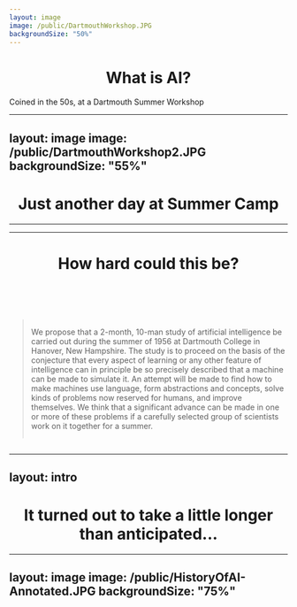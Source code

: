```yaml
---
layout: image
image: /public/DartmouthWorkshop.JPG
backgroundSize: "50%"
---
```

# What is AI?
Coined in the 50s, at a Dartmouth Summer Workshop

<!--
You look at a picture like this:
- B/W old guys in suits
OFC these are the august genius who started this. That's Claude Shannon, mathematical demi-god.
Which is why I included the next slide:

-->

---
layout: image
image: /public/DartmouthWorkshop2.JPG
backgroundSize: "55%"
---
# Just another day at Summer Camp

<style>
  h1{text-align:center;}
</style>

<!--
At one point just a bunch of geeky looking people running around Harvard.
-->

---
---

# How hard could this be?
<br>
<br>
<br>
<div style="display:flex; justify-content:center">

> We propose that a 2-month, 10-man study of artificial intelligence be carried out during the summer of 1956 at Dartmouth College in Hanover, New Hampshire. The study is to proceed on the basis of the conjecture that every aspect of learning or any other feature of intelligence can in principle be so precisely described that a machine can be made to simulate it. An attempt will be made to find how to make machines use language, form abstractions and concepts, solve kinds of problems now reserved for humans, and improve themselves. We think that  <span v-mark.red="1">a significant advance can be made</span> in one or more of these problems if a carefully selected group of scientists work on it together for  <span v-mark.red="2"> a summer.</span>
</div>

<style>
  h1{text-align:center;}
</style>

---
layout: intro
---
# It turned out to take a little longer than anticipated...

---
layout: image
image: /public/HistoryOfAI-Annotated.JPG
backgroundSize: "75%"
---
